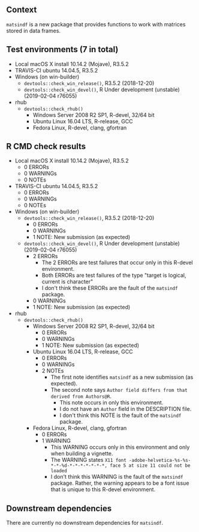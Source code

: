 ## Context
`matsindf` is a new package that provides functions to work with matrices stored in data frames.

## Test environments (7 in total)
* Local macOS X install 10.14.2 (Mojave), R3.5.2
* TRAVIS-CI ubuntu 14.04.5, R3.5.2
* Windows (on win-builder)
    * `devtools::check_win_release()`, R3.5.2 (2018-12-20)
    * `devtools::check_win_devel()`, R Under development (unstable) (2019-02-04 r76055)
* rhub
    * `devtools::check_rhub()`
        * Windows Server 2008 R2 SP1, R-devel, 32/64 bit
        * Ubuntu Linux 16.04 LTS, R-release, GCC
        * Fedora Linux, R-devel, clang, gfortran

## R CMD check results
* Local macOS X install 10.14.2 (Mojave), R3.5.2
    * 0 ERRORs
    * 0 WARNINGs
    * 0 NOTEs
* TRAVIS-CI ubuntu 14.04.5, R3.5.2
    * 0 ERRORs
    * 0 WARNINGs
    * 0 NOTEs
* Windows (on win-builder)
    * `devtools::check_win_release()`, R3.5.2 (2018-12-20)
        * 0 ERRORs
        * 0 WARNINGs
        * 1 NOTE: New submission (as expected)
    * `devtools::check_win_devel()`, R Under development (unstable) (2019-02-04 r76055)
        * 2 ERRORs
            * The 2 ERRORs are test failures that occur only in this R-devel environment.
            * Both ERRORs are test failures of the type "target is logical, current is character"
            * I don't think these ERRORs are the fault of the `matsindf` package.
        * 0 WARNINGs
        * 1 NOTE: New submission (as expected)
* rhub
    * `devtools::check_rhub()`
        * Windows Server 2008 R2 SP1, R-devel, 32/64 bit
            * 0 ERRORs
            * 0 WARNINGs
            * 1 NOTE: New submission (as expected)
        * Ubuntu Linux 16.04 LTS, R-release, GCC
            * 0 ERRORs
            * 0 WARNINGs
            * 2 NOTEs
                * The first note identifies `matsindf` as a new submission (as expected).
                * The second note says `Author field differs from that derived from Authors@R`.
                    * This note occurs in only this environment.
                    * I do not have an `Author` field in the DESCRIPTION file.
                    * I don't think this NOTE is the fault of the `matsindf` package.
        * Fedora Linux, R-devel, clang, gfortran
            * 0 ERRORs
            * 1 WARNING
                * This WARNING occurs only in this environment and only when building a vignette.
                * The WARNING states `X11 font -adobe-helvetica-%s-%s-*-*-%d-*-*-*-*-*-*-*, face 5 at size 11 could not be loaded`
                * I don't think this WARNING is the fault of the `matsindf` package.
                  Rather, the warning appears to be a font issue that is unique to this R-devel environment.

## Downstream dependencies
There are currently no downstream dependencies for `matsindf`.
